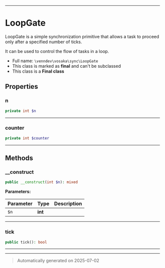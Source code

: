 ***

# LoopGate

LoopGate is a simple synchronization primitive that allows
a task to proceed only after a specified number of ticks.

It can be used to control the flow of tasks in a loop.

* Full name: `\venndev\vosaka\sync\LoopGate`
* This class is marked as **final** and can't be subclassed
* This class is a **Final class**



## Properties


### n



```php
private int $n
```






***

### counter



```php
private int $counter
```






***

## Methods


### __construct



```php
public __construct(int $n): mixed
```








**Parameters:**

| Parameter | Type | Description |
|-----------|------|-------------|
| `$n` | **int** |  |





***

### tick



```php
public tick(): bool
```












***


***
> Automatically generated on 2025-07-02
